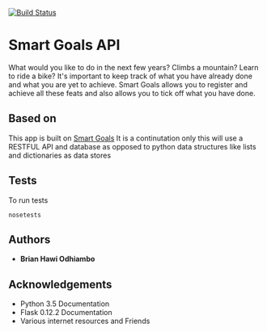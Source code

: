 [![Build Status](https://travis-ci.org/HawiCaesar/smart-goals-api.svg?branch=challenge2)](https://travis-ci.org/HawiCaesar/smart-goals-api)

# Smart Goals API

What would you like to do in the next few years? Climbs a mountain? Learn to
ride a bike? It's important to keep track of what you have already done and
what you are yet to achieve.
Smart Goals allows you to register and achieve all these feats and also
allows you to tick off what you have done.

## Based on
This app is built on [Smart Goals](https://github.com/HawiCaesar/smart-goals)
It is a continutation only this will use a RESTFUL API and database as opposed to python data structures like lists and dictionaries as data stores

## Tests
To run tests

```
nosetests
```

## Authors

* **Brian Hawi Odhiambo**

## Acknowledgements

* Python 3.5 Documentation
* Flask 0.12.2 Documentation
* Various internet resources and Friends
